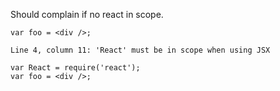 Should complain if no react in scope.

```js:no-react
var foo = <div />;
```
```output
Line 4, column 11: 'React' must be in scope when using JSX
```

```js:no-react
var React = require('react');
var foo = <div />;
```
